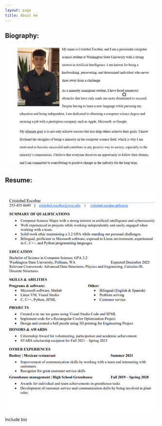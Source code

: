 ```yaml
---
layout: page 
title: About me
---
```


## Biography:
![alt text is white cat](https://github.com/cristobal-escobar/website/blob/main/PDFs/2023-05-21.png)

## Resume:
![alt text is white cat](https://github.com/cristobal-escobar/website/blob/main/PDFs/2023-05-21%20(2).png)

Include bio
